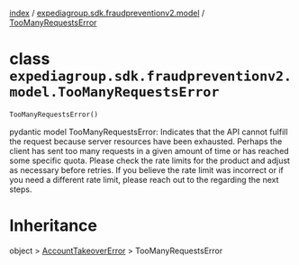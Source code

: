 [index](index.md) /
[expediagroup.sdk.fraudpreventionv2.model](expediagroup.sdk.fraudpreventionv2.model.md)
/ [TooManyRequestsError](TooManyRequestsError.md)

# class `expediagroup.sdk.fraudpreventionv2.model.TooManyRequestsError`

```python
TooManyRequestsError()
```

pydantic model TooManyRequestsError: Indicates that the API cannot
fulfill the request because server resources have been exhausted.
Perhaps the client has sent too many requests in a given amount of time
or has reached some specific quota. Please check the rate limits for the
product and adjust as necessary before retries. If you believe the rate
limit was incorrect or if you need a different rate limit, please reach
out to the <support team> regarding the next steps.

# Inheritance

object > [AccountTakeoverError](AccountTakeoverError.md) >
TooManyRequestsError
